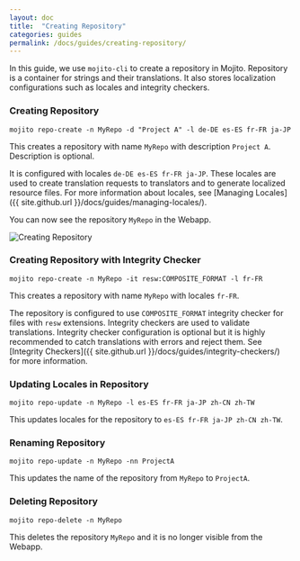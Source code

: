 ```yaml
---
layout: doc
title:  "Creating Repository"
categories: guides
permalink: /docs/guides/creating-repository/
---
```


In this guide, we use `mojito-cli` to create a repository in Mojito.  Repository is a container for strings and their translations.  It also stores localization configurations such as locales and integrity checkers.


### Creating Repository

    mojito repo-create -n MyRepo -d "Project A" -l de-DE es-ES fr-FR ja-JP
    

This creates a repository with name `MyRepo` with description `Project A`.  Description is optional.


It is configured with locales `de-DE es-ES fr-FR ja-JP`.  These locales are used to create translation requests to translators and to generate localized resource files.  For more information about locales, see [Managing Locales]({{ site.github.url }}/docs/guides/managing-locales/).


You can now see the repository `MyRepo` in the Webapp.


![Creating Repository](./images/creating-repository.png)



### Creating Repository with Integrity Checker

    mojito repo-create -n MyRepo -it resw:COMPOSITE_FORMAT -l fr-FR
    

This creates a repository with name `MyRepo` with locales `fr-FR`.


The repository is configured to use `COMPOSITE_FORMAT` integrity checker for files with `resw` extensions.  Integrity checkers are used to validate translations.  Integrity checker configuration is optional but it is highly recommended to catch translations with errors and reject them.  See [Integrity Checkers]({{ site.github.url }}/docs/guides/integrity-checkers/) for more information.



### Updating Locales in Repository

    mojito repo-update -n MyRepo -l es-ES fr-FR ja-JP zh-CN zh-TW
    

This updates locales for the repository to `es-ES fr-FR ja-JP zh-CN zh-TW`.


### Renaming Repository

    mojito repo-update -n MyRepo -nn ProjectA
    

This updates the name of the repository from `MyRepo` to `ProjectA`.


### Deleting Repository

    mojito repo-delete -n MyRepo
    

This deletes the repository `MyRepo` and it is no longer visible from the Webapp.
